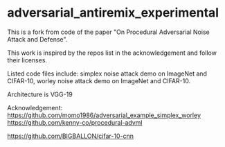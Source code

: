 # adversarial_antiremix_experimental
This is a fork from code of the paper "On Procedural Adversarial Noise Attack and Defense".

This work is inspired by the repos list in the acknowledgement and follow their licenses.

Listed code files include: simplex noise attack demo on ImageNet and CIFAR-10, worley noise attack demo on ImageNet and CIFAR-10.

Architecture is VGG-19

Acknowledgement:
https://github.com/momo1986/adversarial_example_simplex_worley
https://github.com/kenny-co/procedural-advml

https://github.com/BIGBALLON/cifar-10-cnn
